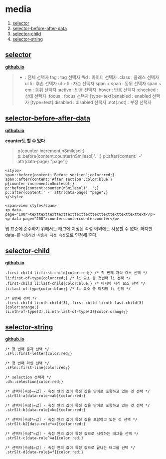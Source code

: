 # media
1. [selector](#selector)
1. [selector-before-after-data](#selector-before-after-data)
1. [selector-child](#selector-child)
1. [selector-string](#selector-string)

## <a href="#" name="selector">selector</a>
**[github.io](http://smilesol85.github.io/html-css/selector/selector.html "selector")**

> * : 전체 선택자
    tag : tag 선택자
    #id : 아이디 선택자
    .class : 클래스 선택자
    ul li : 후손 선택자
    ul > li : 자손 선택자
    span + span : 동위 선택자
    span ~ em : 동위 선택자
    :active : 반응 선택자
    :hover : 반응 선택자
    :checked : 상태 선택자
    :focus : focus 선택자
    [type=text]:enabled : enabled 선택자
    [type=text]:disabled : disabled 선택자
    :not(.not) : 부정 선택자

## <a href="#" name="selector-before-after-data">selector-before-after-data</a>
**[github.io](http://smilesol85.github.io/html-css/selector/selector-before-after-data.html "selector-before-after-data")**

**counter도 할 수 있다**

> p{counter-increment:nSmilesol;}
    p::before{content:counter(nSmilesol)'. ';}
    p::after{content:' -' attr(data-page) "page";}

    <style>
    span::before{content:'Before section';color:red;}
    span::after{content:'After section';color:blue;}
    p{counter-increment:nSmilesol;}
    p::before{content:counter(nSmilesol)'. ';}
    p::after{content:' -' attr(data-page) "page";}
    </style>

    <span>view style</span>
    <p data-page="100">texttexttexttexttexttexttexttexttexttexttexttexttext</p>
    <p data-page="200">countercountercountercounter</p>

웹 표준에 준수하기 위해서는 태그에 지정된 속성 이외에는 사용할 수 없다. 하지만 data-를 `사용하면 사용자 지정 속성`으로 인정해 준다.

## <a href="#" name="selector-child">selector-child</a>
**[github.io](http://smilesol85.github.io/html-css/selector/selector-child.html "selector-child")**

    .first-child li:first-child{color:red;} /* 첫 번째 자식 요소 선택 */
    li:first-of-type{color:red;} /* li 요소 중 첫번째 li 선택 */
    .first-child li:last-child{color:blue;} /* 마지막 자식 요소 선택 */
    li:last-of-type{color:blue;} /* li 요소 중 마지막 li 선택 */

    /* n번째 선택 */
    .first-child li:nth-child(3),.first-child li:nth-last-child(3){color:orange;}
    li:nth-of-type(3),li:nth-last-of-type(3){color:orange;}

## <a href="#" name="selector-string">selector-string</a>
**[github.io](http://smilesol85.github.io/html-css/selector/selector-string.html "selector-string")**

    /* 첫 번째 문자 선택 */
    .sFl::first-letter{color:red;}

    /* 첫 번째 라인 선택 */
    .sFln::first-line{color:red;}

    /* selection 선택자 */
    .dh::selection{color:red;}

    /* 선택자[속성~=값] - 속성 안의 값이 특정 값을 단어로 포함하고 있는 것 선택 */
    .strSlt-a[data-role~=ab]{color:red;}

    /* 선택자[속성|=값] - 속성 안의 값이 특정 값을 단어로 포함하고 있는 것 선택 */
    .strSlt-b[data-role|=ko]{color:red;}

    /* 선택자[속성*=값] - 속성 안의 값이 특정 값을 포함하고 있는 것 선택 */
    .strSlt-b2[data-role*=x]{color:red;}

    /* 선택자[속성^=값] - 속성 안의 값이 특정 값으로 시작하는 태그를 선택 */
    .strSlt-c[data-role^=a]{color:red;}

    /* 선택자[속성$=값] - 속성 안의 값이 특정 값으로 끝나는 태그를 선택 */
    .strSlt-d[data-role$=f]{color:red;}
